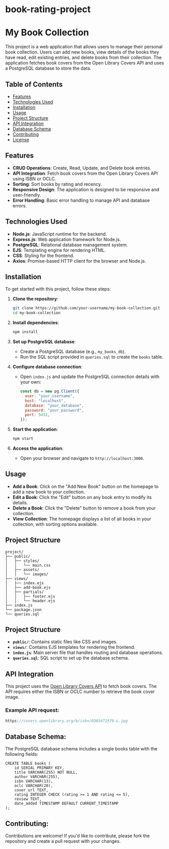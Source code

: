 # book-rating-project
# My Book Collection

This project is a web application that allows users to manage their personal book collection. Users can add new books, view details of the books they have read, edit existing entries, and delete books from their collection. The application fetches book covers from the Open Library Covers API and uses a PostgreSQL database to store the data.

## Table of Contents

- [Features](#features)
- [Technologies Used](#technologies-used)
- [Installation](#installation)
- [Usage](#usage)
- [Project Structure](#project-structure)
- [API Integration](#api-integration)
- [Database Schema](#database-schema)
- [Contributing](#contributing)
- [License](#license)

## Features

- **CRUD Operations**: Create, Read, Update, and Delete book entries.
- **API Integration**: Fetch book covers from the Open Library Covers API using ISBN or OCLC.
- **Sorting**: Sort books by rating and recency.
- **Responsive Design**: The application is designed to be responsive and user-friendly.
- **Error Handling**: Basic error handling to manage API and database errors.

## Technologies Used

- **Node.js**: JavaScript runtime for the backend.
- **Express.js**: Web application framework for Node.js.
- **PostgreSQL**: Relational database management system.
- **EJS**: Templating engine for rendering HTML.
- **CSS**: Styling for the frontend.
- **Axios**: Promise-based HTTP client for the browser and Node.js.

## Installation

To get started with this project, follow these steps:

1. **Clone the repository**:
    ```bash
    git clone https://github.com/your-username/my-book-collection.git
    cd my-book-collection
    ```

2. **Install dependencies**:
    ```bash
    npm install
    ```

3. **Set up PostgreSQL database**:
   - Create a PostgreSQL database (e.g., `my_books_db`).
   - Run the SQL script provided in `queries.sql` to create the `books` table.

4. **Configure database connection**:
   - Open `index.js` and update the PostgreSQL connection details with your own:
     ```javascript
     const db = new pg.Client({
       user: "your_username",
       host: "localhost",
       database: "your_database",
       password: "your_password",
       port: 5432,
     });
     ```

5. **Start the application**:
    ```bash
    npm start
    ```

6. **Access the application**:
   - Open your browser and navigate to `http://localhost:3000`.

## Usage

- **Add a Book**: Click on the "Add New Book" button on the homepage to add a new book to your collection.
- **Edit a Book**: Click the "Edit" button on any book entry to modify its details.
- **Delete a Book**: Click the "Delete" button to remove a book from your collection.
- **View Collection**: The homepage displays a list of all books in your collection, with sorting options available.

## Project Structure

```plaintext
project/
├── public/
│   ├── styles/
│   │   └── main.css
│   ├── assets/
│   │   └── images/
├── views/
│   ├── index.ejs
│   ├── add-book.ejs
│   ├── partials/
│   │   ├── footer.ejs
│   │   └── header.ejs
├── index.js
└── package.json
└── queries.sql
```

## Project Structure

- **`public/`**: Contains static files like CSS and images.
- **`views/`**: Contains EJS templates for rendering the frontend.
- **`index.js`**: Main server file that handles routing and database operations.
- **`queries.sql`**: SQL script to set up the database schema.

## API Integration

This project uses the [Open Library Covers API](https://openlibrary.org/dev/docs/api/covers) to fetch book covers. The API requires either the ISBN or OCLC number to retrieve the book cover image.

### Example API request:

```javascript
https://covers.openlibrary.org/b/isbn/0385472579-L.jpg
```
## Database Schema:

The PostgreSQL database schema includes a single books table with the following fields:

```
CREATE TABLE books (
    id SERIAL PRIMARY KEY,
    title VARCHAR(255) NOT NULL,
    author VARCHAR(255),
    isbn VARCHAR(13),
    oclc VARCHAR(20),
    cover_url TEXT,
    rating INTEGER CHECK (rating >= 1 AND rating <= 5),
    review TEXT,
    date_added TIMESTAMP DEFAULT CURRENT_TIMESTAMP
);
```

## Contributing:
Contributions are welcome! If you'd like to contribute, please fork the repository and create a pull request with your changes.


